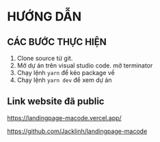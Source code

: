 # HƯỚNG DẪN 

## CÁC BƯỚC THỰC HIỆN
1. Clone source từ git.
2. Mở dự án trên visual studio code. mở terminator
3. Chạy lệnh `yarn` để kéo package về
4. Chạy lệnh `yarn dev` để xem dự án

## Link website đã public 

https://landingpage-macode.vercel.app/

https://github.com/Jacklinh/landingpage-macode
